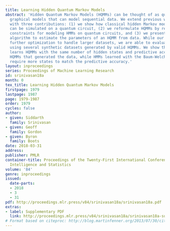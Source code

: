 ```yaml
---
title: Learning Hidden Quantum Markov Models
abstract: 'Hidden Quantum Markov Models (HQMMs) can be thought of as quantum probabilistic
  graphical models that can model sequential data. We extend previous work on HQMMs
  with three contributions: (1) we show how classical hidden Markov models (HMMs)
  can be simulated on a quantum circuit, (2) we reformulate HQMMs by relaxing the
  constraints for modeling HMMs on quantum circuits, and (3) we present a learning
  algorithm to estimate the parameters of an HQMM from data. While our algorithm requires
  further optimization to handle larger datasets, we are able to evaluate our algorithm
  using several synthetic datasets generated by valid HQMMs. We show that our algorithm
  learns HQMMs with the same number of hidden states and predictive accuracy as the
  HQMMs that generated the data, while HMMs learned with the Baum-Welch algorithm
  require more states to match the predictive accuracy.'
layout: inproceedings
series: Proceedings of Machine Learning Research
id: srinivasan18a
month: 0
tex_title: Learning Hidden Quantum Markov Models
firstpage: 1979
lastpage: 1987
page: 1979-1987
order: 1979
cycles: false
author:
- given: Siddarth
  family: Srinivasan
- given: Geoff
  family: Gordon
- given: Byron
  family: Boots
date: 2018-03-31
address: 
publisher: PMLR
container-title: Proceedings of the Twenty-First International Conference on Artificial
  Intelligence and Statistics
volume: '84'
genre: inproceedings
issued:
  date-parts:
  - 2018
  - 3
  - 31
pdf: http://proceedings.mlr.press/v84/srinivasan18a/srinivasan18a.pdf
extras:
- label: Supplementary PDF
  link: http://proceedings.mlr.press/v84/srinivasan18a/srinivasan18a-supp.pdf
# Format based on citeproc: http://blog.martinfenner.org/2013/07/30/citeproc-yaml-for-bibliographies/
---
```


